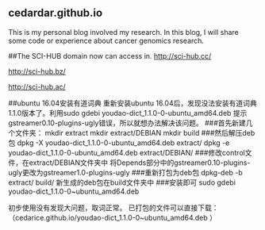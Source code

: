 ## cedardar.github.io
This is my personal blog involved my research. In this blog, I will share some code or experience about cancer genomics research.

##The SCI-HUB domain now can access in.
http://sci-hub.cc/

http://sci-hub.bz/

http://sci-hub.ac/

##ubuntu 16.04安装有道词典
重新安装ubuntu 16.04后，发现没法安装有道词典1.1.0版本了。利用sudo gdebi youdao-dict_1.1.0-0-ubuntu_amd64.deb
提示gstreamer0.10-plugins-ugly错误，所以就想办法解决该问题。
###首先新建几个文件夹：
mkdir extract
mkdir extract/DEBIAN
mkdir build
###然后解压deb包
dpkg -X youdao-dict_1.1.0-0-ubuntu_amd64.deb extract/
dpkg -e youdao-dict_1.1.0-0-ubuntu_amd64.deb extract/DEBIAN/
###修改control文件，在extract/DEBIAN文件夹中
将Depends部分中的gstreamer0.10-plugins-ugly更改为gstreamer1.0-plugins-ugly
###重新打包为deb包
dpkg-deb -b extract/ build/
新生成的deb包在build文件夹中
###安装即可
sudo gdebi youdao-dict_1.1.0-0~ubuntu_amd64.deb

初步使用没有发现大问题，取词正常。
已打包的文件可以直接下载： （cedarice.github.io/youdao-dict_1.1.0-0~ubuntu_amd64.deb ）
